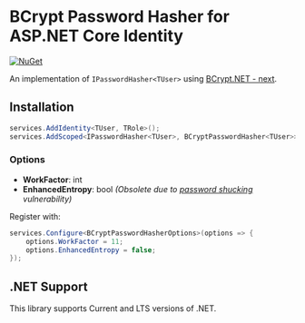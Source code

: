 # BCrypt Password Hasher for ASP.NET Core Identity

[![NuGet](https://img.shields.io/nuget/v/ScottBrady91.AspNetCore.Identity.BCryptPasswordHasher.svg)](https://www.nuget.org/packages/ScottBrady91.AspNetCore.Identity.BCryptPasswordHasher/)

An implementation of `IPasswordHasher<TUser>` using [BCrypt.NET - next](https://github.com/BcryptNet/bcrypt.net).

## Installation

```csharp
services.AddIdentity<TUser, TRole>();
services.AddScoped<IPasswordHasher<TUser>, BCryptPasswordHasher<TUser>>();
```

### Options

- **WorkFactor**: int
- **EnhancedEntropy**: bool *(Obsolete due to [password shucking](https://www.scottbrady91.com/Authentication/Beware-of-Password-Shucking) vulnerability)*

Register with:

```csharp
services.Configure<BCryptPasswordHasherOptions>(options => {
    options.WorkFactor = 11;
    options.EnhancedEntropy = false;
});
```

## .NET Support

This library supports Current and LTS versions of .NET.
